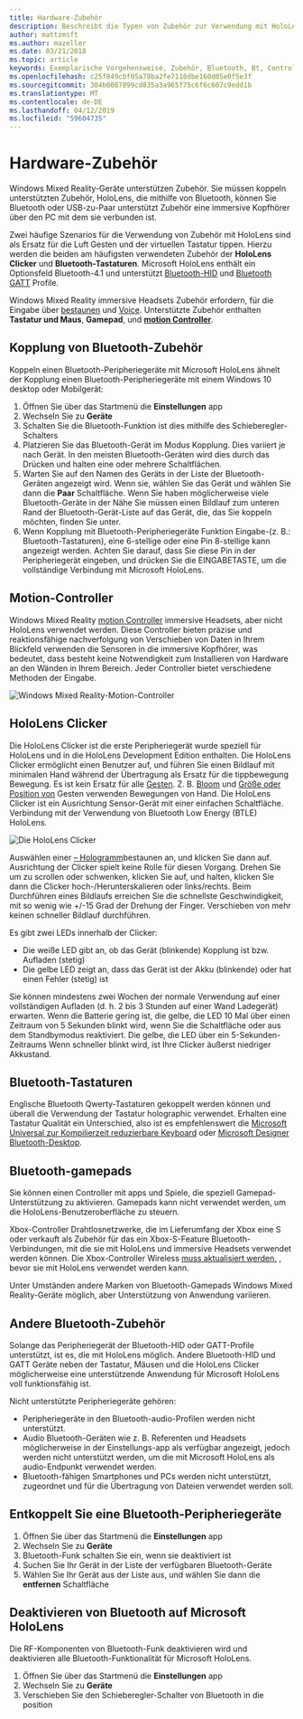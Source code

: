 ```yaml
---
title: Hardware-Zubehör
description: Beschreibt die Typen von Zubehör zur Verwendung mit HoloLens und Windows Mixed Reality und wie deren Einrichtung zur Verfügung.
author: mattzmsft
ms.author: mazeller
ms.date: 03/21/2018
ms.topic: article
keywords: Exemplarische Vorgehensweise, Zubehör, Bluetooth, Bt, Controller, Gamepad, Clicker, xbox
ms.openlocfilehash: c25f849cbf05a78ba2fe7118dbe160d05e0f5e3f
ms.sourcegitcommit: 384b0087899cd835a3a965f75c6f6c607c9edd1b
ms.translationtype: MT
ms.contentlocale: de-DE
ms.lasthandoff: 04/12/2019
ms.locfileid: "59604735"
---
```

# <a name="hardware-accessories"></a>Hardware-Zubehör

Windows Mixed Reality-Geräte unterstützen Zubehör. Sie müssen koppeln unterstützten Zubehör, HoloLens, die mithilfe von Bluetooth, können Sie Bluetooth oder USB-zu-Paar unterstützt Zubehör eine immersive Kopfhörer über den PC mit dem sie verbunden ist.

Zwei häufige Szenarios für die Verwendung von Zubehör mit HoloLens sind als Ersatz für die Luft Gesten und der virtuellen Tastatur tippen. Hierzu werden die beiden am häufigsten verwendeten Zubehör der **HoloLens Clicker** und **Bluetooth-Tastaturen**. Microsoft HoloLens enthält ein Optionsfeld Bluetooth-4.1 und unterstützt [Bluetooth-HID](https://en.wikipedia.org/wiki/List_of_Bluetooth_profiles#Human_Interface_Device_Profile_.28HID.29) und [Bluetooth GATT](https://en.wikipedia.org/wiki/List_of_Bluetooth_profiles#Generic_Attribute_Profile_.28GATT.29) Profile.

Windows Mixed Reality immersive Headsets Zubehör erfordern, für die Eingabe über [bestaunen](gaze.md) und [Voice](voice-input.md). Unterstützte Zubehör enthalten **Tastatur und Maus**, **Gamepad**, und  **[motion Controller](motion-controllers.md)**.

## <a name="pairing-bluetooth-accessories"></a>Kopplung von Bluetooth-Zubehör

Koppeln einen Bluetooth-Peripheriegeräte mit Microsoft HoloLens ähnelt der Kopplung einen Bluetooth-Peripheriegeräte mit einem Windows 10 desktop oder Mobilgerät:
1. Öffnen Sie über das Startmenü die **Einstellungen** app
2. Wechseln Sie zu **Geräte**
3. Schalten Sie die Bluetooth-Funktion ist dies mithilfe des Schieberegler-Schalters
4. Platzieren Sie das Bluetooth-Gerät im Modus Kopplung. Dies variiert je nach Gerät. In den meisten Bluetooth-Geräten wird dies durch das Drücken und halten eine oder mehrere Schaltflächen.
5. Warten Sie auf den Namen des Geräts in der Liste der Bluetooth-Geräten angezeigt wird. Wenn sie, wählen Sie das Gerät und wählen Sie dann die **Paar** Schaltfläche. Wenn Sie haben möglicherweise viele Bluetooth-Geräte in der Nähe Sie müssen einen Bildlauf zum unteren Rand der Bluetooth-Gerät-Liste auf das Gerät, die, das Sie koppeln möchten, finden Sie unter.
6. Wenn Kopplung mit Bluetooth-Peripheriegeräte Funktion Eingabe-(z. B.: Bluetooth-Tastaturen), eine 6-stellige oder eine Pin 8-stellige kann angezeigt werden. Achten Sie darauf, dass Sie diese Pin in der Peripheriegerät eingeben, und drücken Sie die EINGABETASTE, um die vollständige Verbindung mit Microsoft HoloLens.

## <a name="motion-controllers"></a>Motion-Controller

Windows Mixed Reality [motion Controller](motion-controllers.md) immersive Headsets, aber nicht HoloLens verwendet werden. Diese Controller bieten präzise und reaktionsfähige nachverfolgung von Verschieben von Daten in Ihrem Blickfeld verwenden die Sensoren in die immersive Kopfhörer, was bedeutet, dass besteht keine Notwendigkeit zum Installieren von Hardware an den Wänden in Ihrem Bereich. Jeder Controller bietet verschiedene Methoden der Eingabe.

![Windows Mixed Reality-Motion-Controller](images/winmr-ck-1080x1080-350px.jpg)

## <a name="hololens-clicker"></a>HoloLens Clicker

Die HoloLens Clicker ist die erste Peripheriegerät wurde speziell für HoloLens und in die HoloLens Development Edition enthalten. Die HoloLens Clicker ermöglicht einen Benutzer auf, und führen Sie einen Bildlauf mit minimalen Hand während der Übertragung als Ersatz für die tippbewegung Bewegung. Es ist kein Ersatz für alle [Gesten](gestures.md). Z. B. [Bloom](gestures.md#bloom) und [Größe oder Position von](gestures.md#composite-gestures) Gesten verwenden Bewegungen von Hand. Die HoloLens Clicker ist ein Ausrichtung Sensor-Gerät mit einer einfachen Schaltfläche. Verbindung mit der Verwendung von Bluetooth Low Energy (BTLE) HoloLens.

![Die HoloLens Clicker](images/hololens-clicker-500px.jpg)

Auswählen einer [– Hologramm](hologram.md)bestaunen an, und klicken Sie dann auf. Ausrichtung der Clicker spielt keine Rolle für diesen Vorgang. Drehen Sie um zu scrollen oder schwenken, klicken Sie auf, und halten, klicken Sie dann die Clicker hoch-/Herunterskalieren oder links/rechts. Beim Durchführen eines Bildlaufs erreichen Sie die schnellste Geschwindigkeit, mit so wenig wie +/-15 Grad der Drehung der Finger. Verschieben von mehr keinen schneller Bildlauf durchführen.

Es gibt zwei LEDs innerhalb der Clicker:
* Die weiße LED gibt an, ob das Gerät (blinkende) Kopplung ist bzw. Aufladen (stetig)
* Die gelbe LED zeigt an, dass das Gerät ist der Akku (blinkende) oder hat einen Fehler (stetig) ist

Sie können mindestens zwei Wochen der normale Verwendung auf einer vollständigen Aufladen (d. h. 2 bis 3 Stunden auf einer Wand Ladegerät) erwarten. Wenn die Batterie gering ist, die gelbe, die LED 10 Mal über einen Zeitraum von 5 Sekunden blinkt wird, wenn Sie die Schaltfläche oder aus dem Standbymodus reaktiviert. Die gelbe, die LED über ein 5-Sekunden-Zeitraums Wenn schneller blinkt wird, ist Ihre Clicker äußerst niedriger Akkustand.

## <a name="bluetooth-keyboards"></a>Bluetooth-Tastaturen

Englische Bluetooth Qwerty-Tastaturen gekoppelt werden können und überall die Verwendung der Tastatur holographic verwendet. Erhalten eine Tastatur Qualität ein Unterschied, also ist es empfehlenswert die [Microsoft Universal zur Kompilierzeit reduzierbare Keyboard](https://www.microsoft.com/accessories/products/keyboards/universal-foldable-keyboard/gu5-00001) oder [Microsoft Designer Bluetooth-Desktop](https://www.microsoft.com/accessories/products/keyboards/designer-bluetooth-desktop/7n9-00001).

## <a name="bluetooth-gamepads"></a>Bluetooth-gamepads

Sie können einen Controller mit apps und Spiele, die speziell Gamepad-Unterstützung zu aktivieren. Gamepads kann nicht verwendet werden, um die HoloLens-Benutzeroberfläche zu steuern.

Xbox-Controller Drahtlosnetzwerke, die im Lieferumfang der Xbox eine S oder verkauft als Zubehör für das ein Xbox-S-Feature Bluetooth-Verbindungen, mit die sie mit HoloLens und immersive Headsets verwendet werden können. Die Xbox-Controller Wireless [muss aktualisiert werden,](https://support.xbox.com/xbox-one/accessories/update-controller-for-stereo-headset-adapter) , bevor sie mit HoloLens verwendet werden kann.

Unter Umständen andere Marken von Bluetooth-Gamepads Windows Mixed Reality-Geräte möglich, aber Unterstützung von Anwendung variieren.

## <a name="other-bluetooth-accessories"></a>Andere Bluetooth-Zubehör

Solange das Peripheriegerät der Bluetooth-HID oder GATT-Profile unterstützt, ist es, die mit HoloLens möglich. Andere Bluetooth-HID und GATT Geräte neben der Tastatur, Mäusen und die HoloLens Clicker möglicherweise eine unterstützende Anwendung für Microsoft HoloLens voll funktionsfähig ist.

Nicht unterstützte Peripheriegeräte gehören:
* Peripheriegeräte in den Bluetooth-audio-Profilen werden nicht unterstützt.
* Audio Bluetooth-Geräten wie z. B. Referenten und Headsets möglicherweise in der Einstellungs-app als verfügbar angezeigt, jedoch werden nicht unterstützt werden, um die mit Microsoft HoloLens als audio-Endpunkt verwendet werden.
* Bluetooth-fähigen Smartphones und PCs werden nicht unterstützt, zugeordnet und für die Übertragung von Dateien verwendet werden soll.

## <a name="unpairing-a-bluetooth-peripheral"></a>Entkoppelt Sie eine Bluetooth-Peripheriegeräte
1. Öffnen Sie über das Startmenü die **Einstellungen** app
2. Wechseln Sie zu **Geräte**
3. Bluetooth-Funk schalten Sie ein, wenn sie deaktiviert ist
4. Suchen Sie Ihr Gerät in der Liste der verfügbaren Bluetooth-Geräte
5. Wählen Sie Ihr Gerät aus der Liste aus, und wählen Sie dann die **entfernen** Schaltfläche

## <a name="disabling-bluetooth-on-microsoft-hololens"></a>Deaktivieren von Bluetooth auf Microsoft HoloLens

Die RF-Komponenten von Bluetooth-Funk deaktivieren wird und deaktivieren alle Bluetooth-Funktionalität für Microsoft HoloLens.
1. Öffnen Sie über das Startmenü die **Einstellungen** app
2. Wechseln Sie zu **Geräte**
3. Verschieben Sie den Schieberegler-Schalter von Bluetooth in die position
